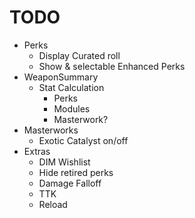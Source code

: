 # TODO

* Perks
  * Display Curated roll
  * Show & selectable Enhanced Perks
* WeaponSummary
  * Stat Calculation
    * Perks
    * Modules
    * Masterwork?
* Masterworks
  * Exotic Catalyst on/off
* Extras
  * DIM Wishlist
  * Hide retired perks
  * Damage Falloff
  * TTK
  * Reload
